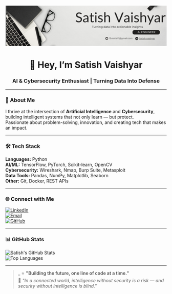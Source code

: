 <!-- Banner -->
![Banner](./banner.png)

<h1 align="center">👋 Hey, I’m Satish Vaishyar</h1>
<h3 align="center">AI & Cybersecurity Enthusiast | Turning Data Into Defense</h3>

---

### 🚀 About Me
I thrive at the intersection of **Artificial Intelligence** and **Cybersecurity**, building intelligent systems that not only learn — but protect.  
Passionate about problem-solving, innovation, and creating tech that makes an impact.

---

### 🛠 Tech Stack
**Languages:** Python  
**AI/ML:** TensorFlow, PyTorch, Scikit-learn, OpenCV  
**Cybersecurity:** Wireshark, Nmap, Burp Suite, Metasploit  
**Data Tools:** Pandas, NumPy, Matplotlib, Seaborn  
**Other:** Git, Docker, REST APIs

---

### 🌐 Connect with Me
[![LinkedIn](https://img.shields.io/badge/LinkedIn-0A66C2?style=for-the-badge&logo=linkedin&logoColor=white)](https://www.linkedin.com/in/satish-vaishyar)  
[![Email](https://img.shields.io/badge/Email-D14836?style=for-the-badge&logo=gmail&logoColor=white)](mailto:12vsatish1@gmail.com)  
[![GitHub](https://img.shields.io/badge/GitHub-171515?style=for-the-badge&logo=github&logoColor=white)](https://github.com/Satish-vaishyar)

---

### 📊 GitHub Stats
![Satish's GitHub Stats](https://github-readme-stats.vercel.app/api?username=Satish-vaishyar&show_icons=true&title_color=00FF7F&icon_color=00FF7F&text_color=FFFFFF&bg_color=0D1117)  
![Top Languages](https://github-readme-stats.vercel.app/api/top-langs/?username=Satish-vaishyar&layout=compact&title_color=00FF7F&text_color=FFFFFF&bg_color=0D1117)

---
>_
⭐ **"Building the future, one line of code at a time."**  
💬 *"In a connected world, intelligence without security is a risk — and security without intelligence is blind."*

<!---
Satish-vaishyar/Satish-vaishyar is a ✨ special ✨ repository because its `README.md` (this file) appears on your GitHub profile.
You can click the Preview link to take a look at your changes.
--->
